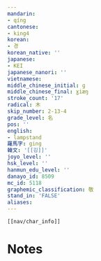 ```yaml
---
mandarin:
- qíng
cantonese:
- king4
korean:
- 경
korean_native: ''
japanese:
- KEI
japanese_nanori: ''
vietnamese:
middle_chinese_initial: ɡ
middle_chinese_final: ɣiæŋ
stroke_count: '17'
radical: 木
skip_number: 2-13-4
grade_level: 名
pos: ''
english:
- lampstand
羅馬字: ging
韓文: '[[깅]]'
joyo_level: ''
hsk_level: ''
hanmun_edu_level: ''
danayo_id: 8509
mc_id: 5118
graphemic_classification: 敬
stand_in: 'FALSE'
aliases:
---
```

```meta-bind-embed
[[nav/char_info]]
```

# Notes
